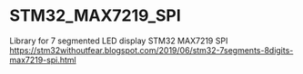 # STM32_MAX7219_SPI
Library for 7 segmented LED display STM32 MAX7219 SPI
https://stm32withoutfear.blogspot.com/2019/06/stm32-7segments-8digits-max7219-spi.html
